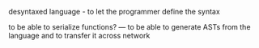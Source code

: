 desyntaxed language - to let the programmer define the syntax



to be able to serialize functions? — to be able to generate ASTs from the language and to transfer it across network
